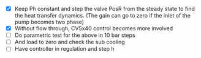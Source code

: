 - [x] Keep Ph constant and step the valve PosR from the steady state to find the heat transfer dynamics. (The gain can go to zero if the inlet of the pump becomes two phase)
- [x] Without flow through, CV5x40 control becomes more involved
- [ ] Do parametric test for the above in 10 bar steps
- [ ] And load to zero and check the sub cooling
- [ ] Have controller in regulation and step h